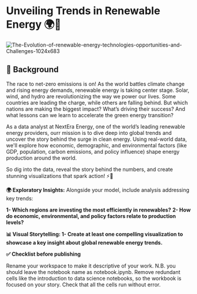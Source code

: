 # Unveiling Trends in Renewable Energy 🌍🔋

![The-Evolution-of-renewable-energy-technologies-opportunities-and-Challenges-1024x683](https://github.com/user-attachments/assets/c2b9f0d0-bf49-443c-8a30-483b592146ee)

## 📖 Background
The race to net-zero emissions is on! As the world battles climate change and rising energy demands, renewable energy is taking center stage. Solar, wind, and hydro are revolutionizing the way we power our lives. Some countries are leading the charge, while others are falling behind. But which nations are making the biggest impact? What’s driving their success? And what lessons can we learn to accelerate the green energy transition?

As a data analyst at NextEra Energy, one of the world’s leading renewable energy providers, ourr mission is to dive deep into global trends and uncover the story behind the surge in clean energy. Using real-world data, we'll explore how economic, demographic, and environmental factors (like GDP, population, carbon emissions, and policy influence) shape energy production around the world.

So dig into the data, reveal the story behind the numbers, and create stunning visualizations that spark action! ⚡🌱

**🌍 Exploratory Insights:**
Alongside your model, include analysis addressing key trends:

**1- Which regions are investing the most efficiently in renewables?**
**2- How do economic, environmental, and policy factors relate to production levels?**

**📊 Visual Storytelling:
1- Create at least one compelling visualization to showcase a key insight about global renewable energy trends.**

**✅ Checklist before publishing**

Rename your workspace to make it descriptive of your work. N.B. you should leave the notebook name as notebook.ipynb.
Remove redundant cells like the introduction to data science notebooks, so the workbook is focused on your story.
Check that all the cells run without error.
